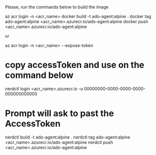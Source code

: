 Please, run the commands below to build the image

az acr login -n <acr_name>
docker build -t ado-agent:alpine .
docker tag ado-agent:alpine <acr_name>.azurecr.io/ado-agent:alpine
docker push <acr_name>.azurecr.io/ado-agent:alpine

or

az acr login -n <acr_name> --expose-token
# copy accessToken and use on the command below
nerdctl login <acr_name>.azurecr.io -u 00000000-0000-0000-0000-000000000000
# Prompt will ask to past the AccessToken
nerdctl build -t ado-agent:alpine .
nerdctl tag ado-agent:alpine <acr_name>.azurecr.io/ado-agent:alpine
nerdctl push <acr_name>.azurecr.io/ado-agent:alpine
